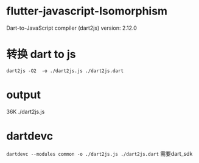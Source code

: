 # flutter-javascript-Isomorphism
Dart-to-JavaScript compiler (dart2js) version: 2.12.0

# 转换 dart to js 
`dart2js -O2  -o ./dart2js.js ./dart2js.dart`
 
# output
36K	./dart2js.js


# dartdevc
`dartdevc --modules common -o ./dart2js.js ./dart2js.dart`
需要dart_sdk